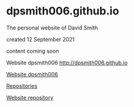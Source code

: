 
# dpsmith006.github.io
The personal website of David Smith

created 12 September 2021

content coming soon

Website dpsmith006 http://dpsmith006.github.io

[Website dpsmith006](http://dpsmith006.github.io)

[Repositories](https://github.com/dpsmith006)

[Website repository](https://github.com/dpsmith006/dpsmith006.github.io)
